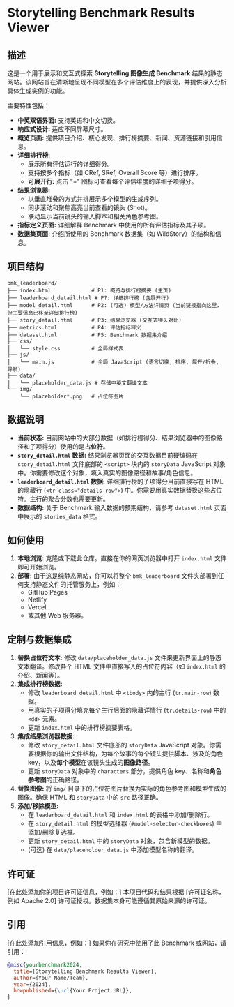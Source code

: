 # Storytelling Benchmark Results Viewer

## 描述

这是一个用于展示和交互式探索 **Storytelling 图像生成 Benchmark** 结果的静态网站。该网站旨在清晰地呈现不同模型在多个评估维度上的表现，并提供深入分析具体生成实例的功能。

主要特性包括：

*   **中英双语界面:** 支持英语和中文切换。
*   **响应式设计:** 适应不同屏幕尺寸。
*   **概览页面:** 提供项目介绍、核心发现、排行榜摘要、新闻、资源链接和引用信息。
*   **详细排行榜:**
    *   展示所有评估运行的详细得分。
    *   支持按多个指标（如 CRef, SRef, Overall Score 等）进行排序。
    *   **可展开行:** 点击 "+" 图标可查看每个评估维度的详细子项得分。
*   **结果浏览器:**
    *   以垂直堆叠的方式并排展示多个模型的生成序列。
    *   同步滚动和聚焦高亮当前查看的镜头 (Shot)。
    *   联动显示当前镜头的输入脚本和相关角色参考图。
*   **指标定义页面:** 详细解释 Benchmark 中使用的所有评估指标及其子项。
*   **数据集页面:** 介绍所使用的 Benchmark 数据集（如 WildStory）的结构和信息。

## 项目结构

```
bmk_leaderboard/
├── index.html             # P1: 概览与排行榜摘要 (主页)
├── leaderboard_detail.html # P?: 详细排行榜 (含展开行)
├── model_detail.html      # P2: (可选) 模型/方法详情页 (当前链接指向这里，但主要信息已移至详细排行榜)
├── story_detail.html      # P3: 结果浏览器 (交互式镜头对比)
├── metrics.html           # P4: 评估指标释义
├── dataset.html           # P5: Benchmark 数据集介绍
├── css/
│   └── style.css          # 全局样式表
├── js/
│   └── main.js            # 全局 JavaScript (语言切换, 排序, 展开/折叠, 导航)
├── data/
│   └── placeholder_data.js # 存储中英文翻译文本
└── img/
    └── placeholder*.png   # 占位符图片
```

## 数据说明

*   **当前状态:** 目前网站中的大部分数据（如排行榜得分、结果浏览器中的图像路径和子项得分）使用的是**占位符**。
*   **`story_detail.html` 数据:** 结果浏览器页面的交互数据目前硬编码在 `story_detail.html` 文件底部的 `<script>` 块内的 `storyData` JavaScript 对象中。你需要修改这个对象，填入真实的图像路径和故事/角色信息。
*   **`leaderboard_detail.html` 数据:** 详细排行榜的子项得分目前直接写在 HTML 的隐藏行 (`<tr class="details-row">`) 中。你需要用真实数据替换这些占位符。主行的聚合分数也需要更新。
*   **数据结构:** 关于 Benchmark 输入数据的预期结构，请参考 `dataset.html` 页面中展示的 `stories_data` 格式。

## 如何使用

1.  **本地浏览:** 克隆或下载此仓库。直接在你的网页浏览器中打开 `index.html` 文件即可开始浏览。
2.  **部署:** 由于这是纯静态网站，你可以将整个 `bmk_leaderboard` 文件夹部署到任何支持静态文件的托管服务上，例如：
    *   GitHub Pages
    *   Netlify
    *   Vercel
    *   或其他 Web 服务器。

## 定制与数据集成

1.  **替换占位符文本:** 修改 `data/placeholder_data.js` 文件来更新界面上的静态文本翻译。修改各个 HTML 文件中直接写入的占位符内容（如 `index.html` 的介绍、新闻等）。
2.  **集成排行榜数据:**
    *   修改 `leaderboard_detail.html` 中 `<tbody>` 内的主行 (`tr.main-row`) 数据。
    *   用真实的子项得分填充每个主行后面的隐藏详情行 (`tr.details-row`) 中的 `<dd>` 元素。
    *   更新 `index.html` 中的排行榜摘要表格。
3.  **集成结果浏览器数据:**
    *   修改 `story_detail.html` 文件底部的 `storyData` JavaScript 对象。你需要根据你的输出文件结构，为每个故事的每个镜头提供脚本、涉及的角色 key，以及**每个模型**在该镜头生成的**图像路径**。
    *   更新 `storyData` 对象中的 `characters` 部分，提供角色 key、名称和**角色参考图**的正确路径。
4.  **替换图像:** 将 `img/` 目录下的占位符图片替换为实际的角色参考图和模型生成的图像。确保 HTML 和 `storyData` 中的 `src` 路径正确。
5.  **添加/移除模型:**
    *   在 `leaderboard_detail.html` 和 `index.html` 的表格中添加/删除行。
    *   在 `story_detail.html` 的模型选择器 (`#model-selector-checkboxes`) 中添加/删除复选框。
    *   更新 `story_detail.html` 中的 `storyData` 对象，包含新模型的数据。
    *   (可选) 在 `data/placeholder_data.js` 中添加模型名称的翻译。

## 许可证

[在此处添加你的项目许可证信息，例如：]
本项目代码和结果根据 [许可证名称，例如 Apache 2.0] 许可证授权。数据集本身可能遵循其原始来源的许可证。

## 引用

[在此处添加引用信息，例如：]
如果你在研究中使用了此 Benchmark 或网站，请引用：
```bibtex
@misc{yourbenchmark2024,
  title={Storytelling Benchmark Results Viewer},
  author={Your Name/Team},
  year={2024},
  howpublished={\url{Your Project URL}},
}
```

